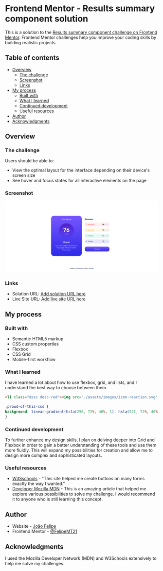 # Frontend Mentor - Results summary component solution

This is a solution to the [Results summary component challenge on Frontend Mentor](https://www.frontendmentor.io/challenges/results-summary-component-CE_K6s0maV). Frontend Mentor challenges help you improve your coding skills by building realistic projects. 

## Table of contents

- [Overview](#overview)
  - [The challenge](#the-challenge)
  - [Screenshot](#screenshot)
  - [Links](#links)
- [My process](#my-process)
  - [Built with](#built-with)
  - [What I learned](#what-i-learned)
  - [Continued development](#continued-development)
  - [Useful resources](#useful-resources)
- [Author](#author)
- [Acknowledgments](#acknowledgments)

## Overview

### The challenge

Users should be able to:

- View the optimal layout for the interface depending on their device's screen size
- See hover and focus states for all interactive elements on the page

### Screenshot

![](./screenshot.png)

### Links

- Solution URL: [Add solution URL here](https://github.com/FelipeMT21/results-summary-component)
- Live Site URL: [Add live site URL here](https://felipemt21.github.io/results-summary-component/)

## My process

### Built with

- Semantic HTML5 markup
- CSS custom properties
- Flexbox
- CSS Grid
- Mobile-first workflow

### What I learned

I have learned a lot about how to use flexbox, grid, and lists, and I understand the best way to choose between them.

```html
<li class="desc desc-red"><img src="./assets/images/icon-reaction.svg" alt="icon-reaction" height="15"> Reaction</li>
```
```css
.proud-of-this-css {
background: linear-gradient(hsla(256, 72%, 46%, 1), hsla(241, 72%, 46%, 0));
}
```

### Continued development

To further enhance my design skills, I plan on delving deeper into Grid and Flexbox in order to gain a better understanding of these tools and use them more fluidly. This will expand my possibilities for creation and allow me to design more complex and sophisticated layouts.

### Useful resources

- [W3Sschools](https://www.w3schools.com/) - "This site helped me create buttons on many forms exactly the way I wanted."
- [Developer Mozilla MDN](https://developer.mozilla.org/pt-BR/) - This is an amazing article that helped me explore various possibilities to solve my challenge. I would recommend it to anyone who is still learning this concept.

## Author

- Website - [João Felipe](https://felipemt21.github.io/curriculo/)
- Frontend Mentor - [@FelipeMT21](https://www.frontendmentor.io/profile/FelipeMT21)

## Acknowledgments

I used the Mozilla Developer Network (MDN) and W3Schools extensively to help me solve my challenges.
